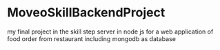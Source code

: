 # MoveoSkillBackendProject
my final project in the skill step
server in node js for a web application of food order from restaurant
including mongodb as database
